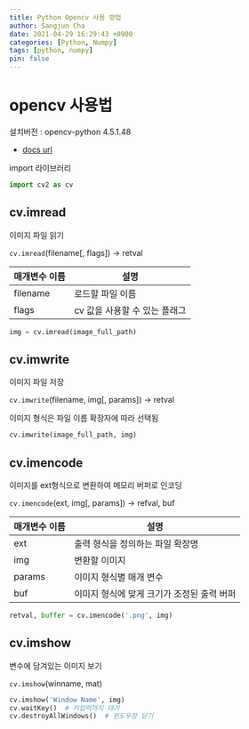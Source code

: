 ```yaml
---
title: Python Opencv 사용 방법
author: Sangjun Cha
date: 2021-04-29 16:29:43 +0900
categories: [Python, Numpy]
tags: [python, numpy]
pin: false
---
```




# opencv 사용법

설치버전 : opencv-python 4.5.1.48
- [docs url](https://docs.opencv.org/4.5.1/d4/da8/group__imgcodecs.html)

import 라이브러리 

```python
import cv2 as cv
```


## cv.imread

이미지 파일 읽기

`cv.imread`(filename[, flags]) -> retval

|매개변수 이름|설명|
|---|---|
|filename   |로드할 파일 이름|
|flags      |cv 값을 사용할 수 있는 플래그|

```python
img = cv.imread(image_full_path)
```


## cv.imwrite

이미지 파일 저장

`cv.imwrite`(filename, img[, params]) -> retval

이미지 형식은 파일 이름 확장자에 따라 선택됨

```python
cv.imwrite(image_full_path, img)
```


## cv.imencode

이미지를 ext형식으로 변환하여 메모리 버퍼로 인코딩

`cv.imencode`(ext, img[, params]) -> refval, buf

|매개변수 이름|설명|
|---|---|
|ext    |출력 형식을 정의하는 파일 확장명|
|img    |변환할 이미지|
|params |이미지 형식별 매개 변수|
|buf    |이미지 형식에 맞게 크기가 조정된 출력 버퍼|

```python
retval, buffer = cv.imencode('.png', img)
```

## cv.imshow

변수에 담겨있는 이미지 보기

`cv.imshow`(winname, mat)

```python
cv.imshow('Window Name', img)
cv.waitKey()  # 키입력까지 대기
cv.destroyAllWindows()  # 윈도우창 닫기
```
